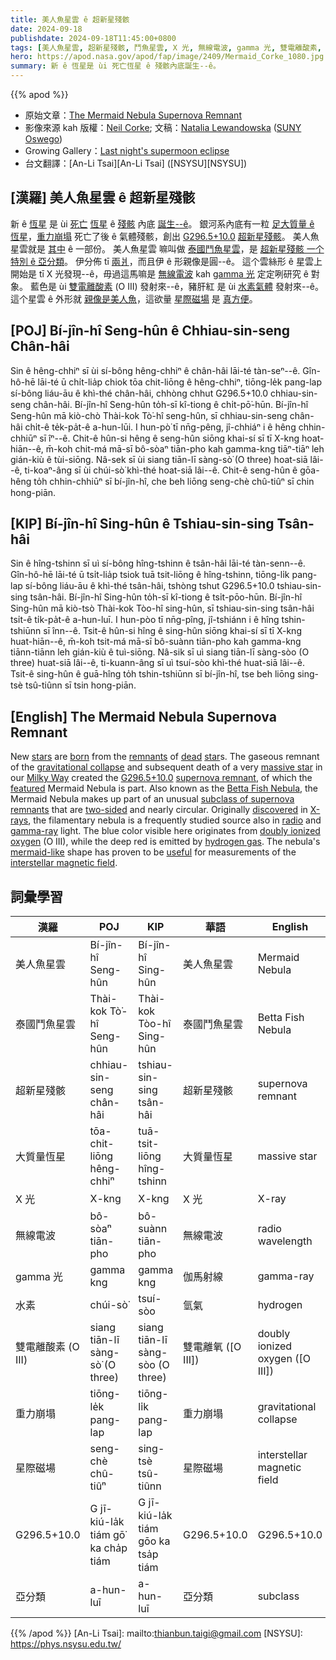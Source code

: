 ```yaml
---
title: 美人魚星雲 ê 超新星殘骸
date: 2024-09-18
publishdate: 2024-09-18T11:45:00+0800
tags: [美人魚星雲, 超新星殘骸, 鬥魚星雲, X 光, 無線電波, gamma 光, 雙電離酸素, 水素, 星際磁場, G296.5+10.0, 重力崩塌, 大質量恆星, 亞分類]
hero: https://apod.nasa.gov/apod/fap/image/2409/Mermaid_Corke_1080.jpg
summary: 新 ê 恆星是 ùi 死亡恆星 ê 殘骸內底誕生--ê。
---
```


{{% apod %}}

- 原始文章：[The Mermaid Nebula Supernova Remnant](https://apod.nasa.gov/apod/ap240918.html)
- 影像來源 kah 版權：[Neil Corke](https://www.astrobin.com/users/NeilCorke/); 文稿：[Natalia Lewandowska](https://ww1.oswego.edu/physics/profile/natalia-lewandowska) ([SUNY Oswego](https://www.oswego.edu/physics/))
- Growing Gallery：[Last night's supermoon eclipse](https://www.facebook.com/media/set/?set=a.513507428044506&type=3)
- 台文翻譯：[An-Li Tsai][An-Li Tsai] ([NSYSU][NSYSU])

## [漢羅] 美人魚星雲 ê 超新星殘骸
新 ê [恆星][stars] 是 ùi [死亡][dead] [恆星][star] ê [殘骸][remnants] 內底 [誕生--ê][born]。
銀河系內底有一粒 [足大質量 ê 恆星][massive star]，[重力崩塌][gravitational collapse] 死亡了後 ê 氣體殘骸，創出 [G296.5+10.0][G296.5+10.0] [超新星殘骸][supernova remnant]。
美人魚星雲就是 [其中][featured] ê 一部份。
美人魚星雲 嘛叫做 [泰國鬥魚星雲][Betta Fish Nebula]，是 [超新星殘骸 一个特別 ê 亞分類][subclass of supernova remnants]。
伊分佈 tī [兩爿][two-sided]，而且伊 ê 形親像是圓--ê。
這个雲絲形 ê 星雲上開始是 tī X 光發現--ê，毋過這馬嘛是 [無線電波][radio] kah [gamma 光][gamma-ray] 定定咧研究 ê 對象。
藍色是 ùi [雙電離酸素][doubly ionized oxygen] (O III) 發射來--ê，豬肝紅 是 ùi [水素氣體][hydrogen gas] 發射來--ê。
這个星雲 ê 外形就 [親像是美人魚][mermaid-like]，這欲量 [星際磁場][interstellar magnetic field] 是 [真方便][useful]。

## [POJ] Bí-jîn-hî Seng-hûn ê Chhiau-sin-seng Chân-hâi
Sin ê hêng-chhiⁿ sī ùi sí-bông hêng-chhiⁿ ê chân-hâi lāi-té tàn-seⁿ--ê.
Gîn-hô-hē lāi-té ū chi̍t-lia̍p chiok tōa chit-liōng ê hêng-chhiⁿ, tiōng-le̍k pang-lap sí-bông liáu-āu ê khì-thé chân-hâi, chhòng chhut G296.5+10.0 chhiau-sin-seng chân-hâi.
Bí-jîn-hî Seng-hûn to̍h-sī kî-tiong ê chi̍t-pō͘-hūn.
Bí-jîn-hî Seng-hûn mā kiò-chò Thài-kok Tò͘-hî seng-hûn, sī chhiau-sin-seng chân-hâi chi̍t-ê te̍k-pa̍t-ê a-hun-lūi.
I hun-pò͘ tī nn̄g-pêng, jî-chhiáⁿ i ê hêng chhin-chhiūⁿ sī îⁿ--ê.
Chit-ê hûn-si hêng ê seng-hûn siōng khai-sí sī tī X-kng hoat-hiān--ê, m̄-koh chit-má mā-sī bô-sòaⁿ tiān-pho kah gamma-kng tiāⁿ-tiāⁿ leh gián-kiù ê tùi-siōng.
Nâ-sek sī ùi siang tiān-lī sàng-sò͘ (O three) hoat-siā lâi--ê, ti-koaⁿ-âng sī ùi chúi-sò͘ khì-thé hoat-siā lâi--ê.
Chit-ê seng-hûn ê gōa-hêng to̍h chhin-chhiūⁿ sī bí-jîn-hî, che beh liōng seng-chè chû-tiûⁿ sī chin hong-piān.

## [KIP] Bí-jîn-hî Sing-hûn ê Tshiau-sin-sing Tsân-hâi
Sin ê hîng-tshinn sī uì sí-bông hîng-tshinn ê tsân-hâi lāi-té tàn-senn--ê.
Gîn-hô-hē lāi-té ū tsi̍t-lia̍p tsiok tuā tsit-liōng ê hîng-tshinn, tiōng-li̍k pang-lap sí-bông liáu-āu ê khì-thé tsân-hâi, tshòng tshut G296.5+10.0 tshiau-sin-sing tsân-hâi.
Bí-jîn-hî Sing-hûn to̍h-sī kî-tiong ê tsi̍t-pōo-hūn.
Bí-jîn-hî Sing-hûn mā kiò-tsò Thài-kok Tòo-hî sing-hûn, sī tshiau-sin-sing tsân-hâi tsi̍t-ê ti̍k-pa̍t-ê a-hun-luī.
I hun-pòo tī nn̄g-pîng, jî-tshiánn i ê hîng tshin-tshiūnn sī înn--ê.
Tsit-ê hûn-si hîng ê sing-hûn siōng khai-sí sī tī X-kng huat-hiān--ê, m̄-koh tsit-má mā-sī bô-suànn tiān-pho kah gamma-kng tiānn-tiānn leh gián-kiù ê tuì-siōng.
Nâ-sik sī uì siang tiān-lī sàng-sòo (O three) huat-siā lâi--ê, ti-kuann-âng sī uì tsuí-sòo khì-thé huat-siā lâi--ê.
Tsit-ê sing-hûn ê guā-hîng to̍h tshin-tshiūnn sī bí-jîn-hî, tse beh liōng sing-tsè tsû-tiûnn sī tsin hong-piān.

## [English] The Mermaid Nebula Supernova Remnant
New [stars][stars] are [born][born] from the [remnants][remnants] of [dead][dead] [star][star]s.
The gaseous remnant of the [gravitational collapse][gravitational collapse] and subsequent death of a very [massive star][massive star] in our [Milky Way][Milky Way] created the [G296.5+10.0][G296.5+10.0] [supernova remnant][supernova remnant], of which the [featured][featured] Mermaid Nebula is part.
Also known as the [Betta Fish Nebula][Betta Fish Nebula], the Mermaid Nebula makes up part of an unusual [subclass of supernova remnants][subclass of supernova remnants] that are [two-sided][two-sided] and nearly circular.
Originally [discovered][discovered] in [X-rays][X-rays], the filamentary nebula is a frequently studied source also in [radio][radio] and [gamma-ray][gamma-ray] light.
The blue color visible here originates from [doubly ionized oxygen][doubly ionized oxygen] (O III), while the deep red is emitted by [hydrogen gas][hydrogen gas].
The nebula's [mermaid-like][mermaid-like] shape has proven to be [useful][useful] for measurements of the [interstellar magnetic field][interstellar magnetic field].

## 詞彙學習
|漢羅|POJ|KIP|華語|English|
|-|-|-|-|-|
|美人魚星雲|Bí-jîn-hî Seng-hûn|Bí-jîn-hî Sing-hûn|美人魚星雲|Mermaid Nebula|
|泰國鬥魚星雲|Thài-kok Tò͘-hî Seng-hûn|Thài-kok Tòo-hî Sing-hûn|泰國鬥魚星雲|Betta Fish Nebula|
| 超新星殘骸 | chhiau-sin-seng chân-hâi | tshiau-sin-sing tsân-hâi | 超新星殘骸 | supernova remnant |
| 大質量恆星 | tōa-chit-liōng hêng-chhiⁿ | tuā-tsit-liōng hîng-tshinn | 大質量恆星 | massive star |
| X 光 | X-kng | X-kng | X 光 | X-ray |
| 無線電波 | bô-sòaⁿ tiān-pho | bô-suànn tiān-pho | 無線電波 | radio wavelength |
| gamma 光 | gamma kng | gamma kng | 伽馬射線 | gamma-ray |
| 水素 | chúi-sò͘ | tsuí-sòo | 氫氣 | hydrogen |
| 雙電離酸素 (O III) | siang tiān-lī sàng-sò͘ (O three) | siang tiān-lī sàng-sòo (O three) | 雙電離氧 ([O III]) | doubly ionized oxygen ([O III]) |
| 重力崩塌 | tiōng-le̍k pang-lap | tiōng-li̍k pang-lap | 重力崩塌 | gravitational collapse |
|星際磁場|seng-chè chû-tiûⁿ|sing-tsè tsû-tiûnn|星際磁場|interstellar magnetic field|
|G296.5+10.0|G jī-kiú-la̍k tiám gō͘ ka cha̍p tiám|G jī-kiú-la̍k tiám gōo ka tsa̍p tiám |G296.5+10.0|G296.5+10.0|
|亞分類|a-hun-luī|a-hun-luī|亞分類|subclass|

{{% /apod %}}
[An-Li Tsai]: mailto:thianbun.taigi@gmail.com
[NSYSU]: https://phys.nsysu.edu.tw/

[copyright]: https://apod.nasa.gov/apod/fap/lib/about_apod.html#srapply
[License3]: https://creativecommons.org/licenses/by/3.0/
[License2]:https://creativecommons.org/licenses/by-nc-nd/2.0/

[stars]:https://science.nasa.gov/universe/stars/
[born]:https://webbtelescope.org/contents/media/images/4190-Image
[remnants]:https://science.nasa.gov/missions/webb/investigating-the-origins-of-the-crab-nebula-with-nasas-webb/
[dead]:https://science.nasa.gov/universe/the-lives-times-and-deaths-of-stars/
[star]:https://en.wikipedia.org/wiki/Star
[gravitational collapse]:https://en.wikipedia.org/wiki/Gravitational_collapse
[massive star]:https://apod.nasa.gov/apod/ap200830.html
[Milky Way]:https://science.nasa.gov/resource/the-milky-way-galaxy/
[G296.5+10.0]:https://www.astrobin.com/kpl1kc/?q=Betta%20fish
[supernova remnant]:https://apod.nasa.gov/apod/ap230115.html
[featured]:https://www.astrobin.com/84ogxw/
[Betta Fish Nebula]:https://www.astrobin.com/gcl2j7/C/
[subclass of supernova remnants]:https://heasarc.gsfc.nasa.gov/docs/objects/snrs/snrstext.html
[two-sided]:https://ui.adsabs.harvard.edu/abs/1992A%26A...265..752S/abstract
[discovered]:https://ui.adsabs.harvard.edu/abs/1979ApJ...230L..27T/abstract
[X-rays]:https://science.nasa.gov/ems/11_xrays/
[radio]:https://science.nasa.gov/ems/05_radiowaves/
[gamma-ray]:https://science.nasa.gov/ems/12_gammarays/
[doubly ionized oxygen]:https://en.wikipedia.org/wiki/Doubly_ionized_oxygen
[hydrogen gas]:https://en.wikipedia.org/wiki/Hydrogen-alpha
[mermaid-like]:https://www.mewcats.com/cdn/shop/files/MermaidCatCostumeFunnyPhotoPropClothes_1.jpg
[useful]:https://ui.adsabs.harvard.edu/abs/2024MNRAS.528.2095E/abstract
[interstellar magnetic field]:https://apod.nasa.gov/apod/ap210120.html
